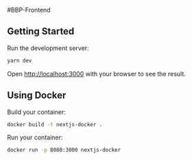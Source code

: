 #BBP-Frontend

## Getting Started

Run the development server:

```bash
yarn dev
```

Open [http://localhost:3000](http://localhost:3000) with your browser to see the result.

## Using Docker

Build your container:

```bash
docker build -t nextjs-docker .
```

Run your container:

```bash
docker run -p 8080:3000 nextjs-docker
```
